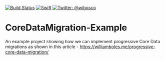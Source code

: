 [![Build Status](https://travis-ci.org/wibosco/CoreDataMigrationRevised-Example.svg)](https://travis-ci.org/wibosco/CoreDataMigrationRevised-Example)
<a href="https://swift.org"><img src="https://img.shields.io/badge/Swift-4.2-orange.svg?style=flat" alt="Swift" /></a>
<a href="https://twitter.com/wibosco"><img src="https://img.shields.io/badge/twitter-@wibosco-blue.svg?style=flat" alt="Twitter: @wibosco" /></a>

# CoreDataMigration-Example
An example project showing how we can implement progressive Core Data migrations as shown in this article - https://williamboles.me/progressive-core-data-migration/
